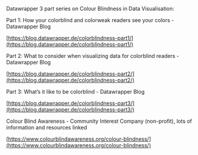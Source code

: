 
Datawrapper 3 part series on Colour Blindness in Data Visualisation:

Part 1: How your colorblind and colorweak readers see your colors - Datawrapper Blog

[https://blog.datawrapper.de/colorblindness-part1/](https://blog.datawrapper.de/colorblindness-part1/)

Part 2: What to consider when visualizing data for colorblind readers - Datawrapper Blog

[https://blog.datawrapper.de/colorblindness-part2/](https://blog.datawrapper.de/colorblindness-part2/)

Part 3: What’s it like to be colorblind - Datawrapper Blog

[https://blog.datawrapper.de/colorblindness-part3/](https://blog.datawrapper.de/colorblindness-part3/)

Colour Blind Awareness - Community Interest Company (non-profit), lots of information and resources linked

[https://www.colourblindawareness.org/colour-blindness/](https://www.colourblindawareness.org/colour-blindness/)